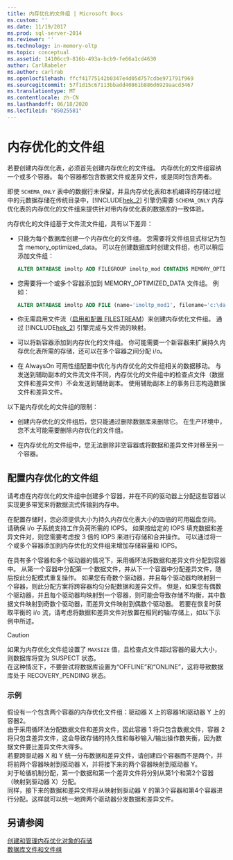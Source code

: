 ```yaml
---
title: 内存优化的文件组 | Microsoft Docs
ms.custom: ''
ms.date: 11/19/2017
ms.prod: sql-server-2014
ms.reviewer: ''
ms.technology: in-memory-oltp
ms.topic: conceptual
ms.assetid: 14106cc9-816b-493a-bcb9-fe66a1cd4630
author: CarlRabeler
ms.author: carlrab
ms.openlocfilehash: ffcf41775142b0347e4d05d757cdbe971791f969
ms.sourcegitcommit: 57f1d15c67113bbadd40861b886d6929aacd3467
ms.translationtype: MT
ms.contentlocale: zh-CN
ms.lasthandoff: 06/18/2020
ms.locfileid: "85025581"
---
```

# <a name="the-memory-optimized-filegroup"></a>内存优化的文件组
  若要创建内存优化表，必须首先创建内存优化的文件组。 内存优化的文件组容纳一个或多个容器。 每个容器都包含数据文件或差异文件，或是同时包含两者。  
  
 即使 `SCHEMA_ONLY` 表中的数据行未保留，并且内存优化表和本机编译的存储过程中的元数据存储在传统目录中，[!INCLUDE[hek_2](../../includes/hek-2-md.md)] 引擎仍需要 `SCHEMA_ONLY` 内存优化表的内存优化的文件组来提供针对带内存优化表的数据库的一致体验。  
  
 内存优化的文件组基于文件流文件组，具有以下差异：  
  
-   只能为每个数据库创建一个内存优化的文件组。 您需要将文件组显式标记为包含 memory_optimized_data。 可以在创建数据库时创建文件组，也可以稍后添加文件组：  
  
    ```sql  
    ALTER DATABASE imoltp ADD FILEGROUP imoltp_mod CONTAINS MEMORY_OPTIMIZED_DATA  
    ```  
  
-   您需要将一个或多个容器添加到 MEMORY_OPTIMIZED_DATA 文件组。 例如：  
  
    ```sql  
    ALTER DATABASE imoltp ADD FILE (name='imoltp_mod1', filename='c:\data\imoltp_mod1') TO FILEGROUP imoltp_mod  
    ```  
  
-   你无需启用文件流（[启用和配置 FILESTREAM](../blob/enable-and-configure-filestream.md)）来创建内存优化文件组。 通过 [!INCLUDE[hek_2](../../includes/hek-2-md.md)] 引擎完成与文件流的映射。  
  
-   可以将新容器添加到内存优化的文件组。 你可能需要一个新容器来扩展持久内存优化表所需的存储，还可以在多个容器之间分配 i/o。  
  
-   在 AlwaysOn 可用性组配置中优化与内存优化的文件组相关的数据移动。 与发送到辅助副本的文件流文件不同，内存优化的文件组中的检查点文件（数据文件和差异文件）不会发送到辅助副本。 使用辅助副本上的事务日志构造数据文件和差异文件。  
  
以下是内存优化的文件组的限制：  
  
-   创建内存优化的文件组后，您只能通过删除数据库来删除它。 在生产环境中，您不太可能需要删除内存优化的文件组。  
  
-   在内存优化的文件组中，您无法删除非空容器或将数据和差异文件对移至另一个容器。  
  
## <a name="configuring-a-memory-optimized-filegroup"></a>配置内存优化的文件组  
请考虑在内存优化的文件组中创建多个容器，并在不同的驱动器上分配这些容器以实现更多带宽来将数据流式传输到内存中。  
  
在配置存储时，您必须提供大小为持久内存优化表大小的四倍的可用磁盘空间。 请确保 i/o 子系统支持工作负荷所需的 IOPS。 如果按给定的 IOPS 填充数据和差异文件对，则您需要考虑按 3 倍的 IOPS 来进行存储和合并操作。 可以通过将一个或多个容器添加到内存优化的文件组来增加存储容量和 IOPS。  
  
在具有多个容器和多个驱动器的情况下，采用循环法将数据和差异文件分配到容器中。 从第一个容器中分配第一个数据文件，并从下一个容器中分配差异文件，随后按此分配模式重复操作。 如果您有奇数个驱动器，并且每个驱动器均映射到一个容器，则此分配方案将跨容器均匀分配数据和差异文件。 但是，如果您有偶数个驱动器，并且每个驱动器均映射到一个容器，则可能会导致存储不均衡，其中数据文件映射到奇数个驱动器，而差异文件映射到偶数个驱动器。 若要在恢复时获取平衡的 i/o 流，请考虑将数据和差异文件对放置在相同的轴/存储上，如以下示例中所述。  

> [!CAUTION]
> 如果为内存优化文件组设置了 `MAXSIZE` 值，且检查点文件超过容器的最大大小，则数据库将变为 SUSPECT 状态。   
> 在这种情况下，不要尝试将数据库设置为“OFFLINE”和“ONLINE”，这将导致数据库处于 RECOVERY_PENDING 状态。
  
### <a name="example"></a>示例 
假设有一个包含两个容器的内存优化文件组：驱动器 X 上的容器1和驱动器 Y 上的容器2。  
由于采用循环法分配数据文件和差异文件，因此容器 1 将只包含数据文件，容器 2 将只包含差异文件，这会导致存储的持久性和每秒输入/输出操作数失衡，因为数据文件要比差异文件大得多。    
若要跨驱动器 X 和 Y 统一分布数据和差异文件，请创建四个容器而不是两个，并将前两个容器映射到驱动器 X，并将接下来的两个容器映射到驱动器 Y。  
对于轮循机制分配，第一个数据和第一个差异文件将分别从第1个和第2个容器（映射到驱动器 X）分配。   
同样，接下来的数据和差异文件将从映射到驱动器 Y 的第3个容器和第4个容器进行分配。这样就可以统一地跨两个驱动器分发数据和差异文件。  
 
  
## <a name="see-also"></a>另请参阅  
[创建和管理内存优化对象的存储](creating-and-managing-storage-for-memory-optimized-objects.md)     
[数据库文件和文件组](../../relational-databases/databases/database-files-and-filegroups.md)    
  
